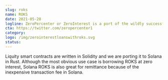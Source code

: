 ```yaml
---
slug: roks 
name: ROKS
date: 2021-05-28
logline: ZeroPercenter or ZeroInterest is a port of the wildly successful Ethereum DeFi dApp called Liquity (see liquity.org).
cta: https://twitter.com/zeropercenter1
category: 
logo: /img/zerointerestloanswithroks.svg
status: 
---
```


Liquity smart contracts are written in Solidity and we are porting it to Solana in Rust. Although the most obvious use case is borrowing ROKS at zero interest, Solana ROKS is also great for remittance because of the inexpensive transaction fee in Solana.